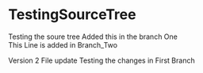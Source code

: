 # TestingSourceTree
Testing the soure tree
Added this in the branch One  
This Line is added in Branch_Two


Version 2 File update
Testing the changes in First Branch


